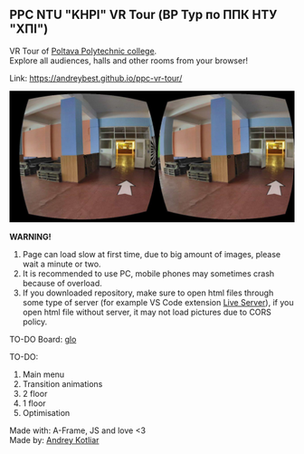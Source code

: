 ## PPC NTU "KHPI" VR Tour (ВР Тур по ППК НТУ "ХПІ")
VR Tour of [Poltava Polytechnic college](http://www.polytechnic.poltava.ua/).  
Explore all audiences, halls and other rooms from your browser!

Link: https://andreybest.github.io/ppc-vr-tour/

![Phone Preview](img/phonePreview.jpg)

**WARNING!**
1. Page can load slow at first time, due to big amount of images, please wait a minute or two.
2. It is recommended to use PC, mobile phones may sometimes crash because of overload.
3. If you downloaded repository, make sure to open html files through some type of server (for example VS Code extension [Live Server](https://marketplace.visualstudio.com/items?itemName=ritwickdey.LiveServer)), if you open html file without server, it may not load pictures due to CORS policy.

TO-DO Board: [glo](https://app.gitkraken.com/glo/board/Xd4sHVfJ0wAPwq3g)

TO-DO:
1. Main menu
2. Transition animations
3. 2 floor
4. 1 floor
5. Optimisation

Made with: A-Frame, JS and love <3  
Made by: [Andrey Kotliar](https://github.com/Andreybest)
